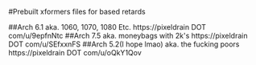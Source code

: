 #Prebuilt xformers files for based retards

##Arch 6.1 aka. 1060, 1070, 1080 Etc.
https://pixeldrain DOT com/u/9epfnNtc 
##Arch 7.5 aka. moneybags with 2k's
https://pixeldrain DOT com/u/SEfxxnFS
##Arch 5.2(I hope lmao) aka. the fucking poors
https://pixeldrain DOT com/u/oQkY1Qov

